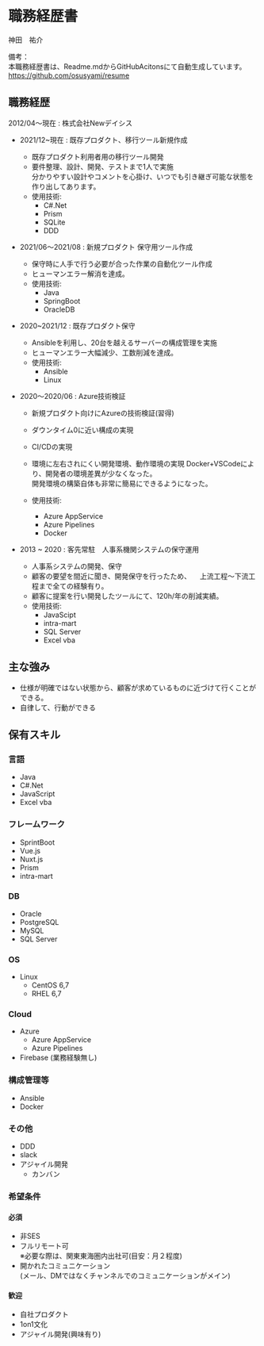 # 職務経歴書
神田　祐介

備考：<br>
本職務経歴書は、Readme.mdからGitHubAcitonsにて自動生成しています。<br />
https://github.com/osusyami/resume

## 職務経歴
  2012/04〜現在 : 株式会社Newデイシス

  * 2021/12~現在 : 既存プロダクト、移行ツール新規作成
    * 既存プロダクト利用者用の移行ツール開発
    * 要件整理、設計、開発、テストまで1人で実施<br>
      分かりやすい設計やコメントを心掛け、いつでも引き継ぎ可能な状態を作り出してあります。
    * 使用技術: 
      * C#.Net
      * Prism
      * SQLite
      * DDD

  * 2021/06〜2021/08 : 新規プロダクト 保守用ツール作成
    * 保守時に人手で行う必要が合った作業の自動化ツール作成
    * ヒューマンエラー解消を達成。
    * 使用技術: 
      * Java
      * SpringBoot
      * OracleDB

  * 2020~2021/12 : 既存プロダクト保守
    * Ansibleを利用し、20台を越えるサーバーの構成管理を実施
    * ヒューマンエラー大幅減少、工数削減を達成。
    * 使用技術:
      * Ansible
      * Linux

  * 2020〜2020/06 : Azure技術検証
    * 新規プロダクト向けにAzureの技術検証(習得)
    * ダウンタイム0に近い構成の実現
    * CI/CDの実現
    * 環境に左右されにくい開発環境、動作環境の実現
      Docker+VSCodeにより、開発者の環境差異が少なくなった。<br>開発環境の構築自体も非常に簡易にできるようになった。

    * 使用技術:
      * Azure AppService
      * Azure Pipelines
      * Docker

  * 2013 ~ 2020 : 客先常駐　人事系機関システムの保守運用
    * 人事系システムの開発、保守
    * 顧客の要望を間近に聞き、開発保守を行ったため、
    　上流工程〜下流工程まで全ての経験有り。
    * 顧客に提案を行い開発したツールにて、120h/年の削減実績。
    * 使用技術:
      * JavaScipt
      * intra-mart
      * SQL Server
      * Excel vba


## 主な強み
  * 仕様が明確ではない状態から、顧客が求めているものに近づけて行くことができる。
  * 自律して、行動ができる


## 保有スキル

### 言語
  * Java
  * C#.Net
  * JavaScript
  * Excel vba

### フレームワーク
  * SprintBoot
  * Vue.js
  * Nuxt.js
  * Prism
  * intra-mart

### DB
  * Oracle
  * PostgreSQL
  * MySQL
  * SQL Server

### OS
  * Linux
    * CentOS 6,7
    * RHEL 6,7

### Cloud
  * Azure
    * Azure AppService
    * Azure Pipelines
  * Firebase (業務経験無し)

### 構成管理等
  * Ansible
  * Docker

### その他
  * DDD
  * slack
  * アジャイル開発
    * カンバン

### 希望条件

#### 必須
  * 非SES
  * フルリモート可<br>
    ※必要な際は、関東東海圏内出社可(目安：月２程度)
  * 開かれたコミュニケーション<br>
    (メール、DMではなくチャンネルでのコミュニケーションがメイン)

#### 歓迎
  * 自社プロダクト
  * 1on1文化
  * アジャイル開発(興味有り)




